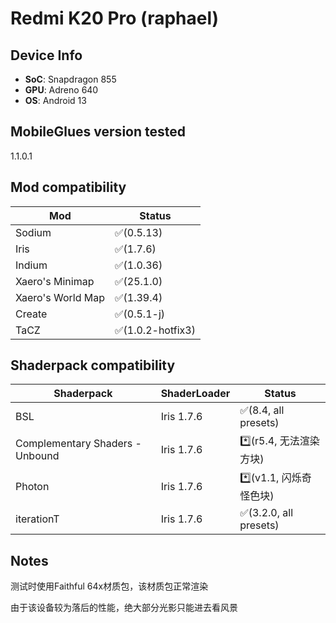 # Redmi K20 Pro (raphael)


## Device Info


- **SoC**: Snapdragon 855
- **GPU**: Adreno 640
- **OS**: Android 13


## MobileGlues version tested


1.1.0.1


## Mod compatibility


|**Mod**|**Status**|
|---|---|
| Sodium | ✅(0.5.13) |
| Iris | ✅(1.7.6) |
| Indium | ✅(1.0.36) |
| Xaero's Minimap | ✅(25.1.0) |
| Xaero's World Map | ✅(1.39.4) |
| Create | ✅(0.5.1-j) |
| TaCZ | ✅(1.0.2-hotfix3) |


## Shaderpack compatibility


|**Shaderpack** | **ShaderLoader** | **Status** 
|---|---|----|
| BSL | Iris 1.7.6 | ✅(8.4, all presets) |
| Complementary Shaders - Unbound | Iris 1.7.6 | *️⃣(r5.4, 无法渲染方块)  |
| Photon | Iris 1.7.6 | *️⃣(v1.1, 闪烁奇怪色块) |
| iterationT | Iris 1.7.6| ✅(3.2.0, all presets) |


## Notes


测试时使用Faithful 64x材质包，该材质包正常渲染

由于该设备较为落后的性能，绝大部分光影只能进去看风景
